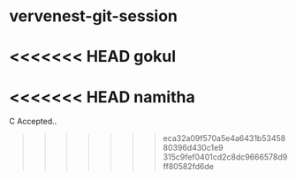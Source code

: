 # vervenest-git-session
<<<<<<< HEAD
gokul
=======
<<<<<<< HEAD
namitha
=======

C Accepted..
>>>>>>> eca32a09f570a5e4a6431b5345880396d430c1e9
>>>>>>> 315c9fef0401cd2c8dc9666578d9ff80582fd6de
